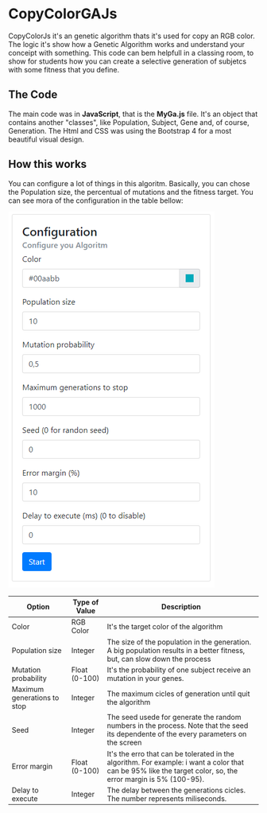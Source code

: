 # CopyColorGAJs
CopyColorJs it's an genetic algorithm thats it's used for copy an RGB color. The logic it's show how a Genetic Algorithm works and understand your conceipt with something. This code can bem helpfull in a classing room, to show for students how you can create a selective generation of subjetcs with some fitness that you define.

## The Code
The main code was in **JavaScript**, that is the **MyGa.js** file. It's an object that contains another "classes", like Population, Subject, Gene and, of course, Generation.
The Html and CSS was using the Bootstrap 4 for a most beautiful visual design.

## How this works
You can configure a lot of things in this algoritm. Basically, you can chose the Population size, the percentual of mutations and the fitness target. You can see mora of the configuration in the table bellow:

![Screenshot of the configurations](https://github.com/alissonrubim/CopyColorGAJs/blob/master/Screenshots/configuration_screenshot.png)

Option | Type of Value | Description
------------ | ------------- | ------------
Color | RGB Color | It's the target color of the algorithm
Population size | Integer | The size of the population in the generation. A big population results in a better fitness, but, can slow down the process 
Mutation probability | Float (0-100) | It's the probability of one subject receive an mutation in your genes.
Maximum generations to stop | Integer | The maximum cicles of generation until quit the algorithm
Seed | Integer | The seed usede for generate the random numbers in the process. Note that the seed its dependente of the every parameters on the screen 
Error margin | Float (0-100) | It's the erro that can be tolerated in the algorithm. For example: i want a color that can be 95% like the target color, so, the error margin is 5% (100-95).
Delay to execute | Integer | The delay between the generations cicles. The number represents miliseconds. 


